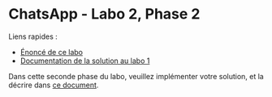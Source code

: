 # ChatsApp - Labo 2, Phase 2

Liens rapides :

- [Énoncé de ce labo](https://sdr-classroom.github.io/labos/2-mutex.html)
- [Documentation de la solution au labo 1](https://sdr-classroom.github.io/labos/design-specs/1-tcp-rr.html)

Dans cette seconde phase du labo, veuillez implémenter votre solution, et la décrire dans [ce document](./Architecture.md).
